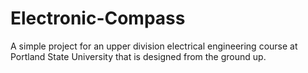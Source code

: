 Electronic-Compass
==================

A simple project for an upper division electrical engineering course at Portland State University that is designed from the ground up.
